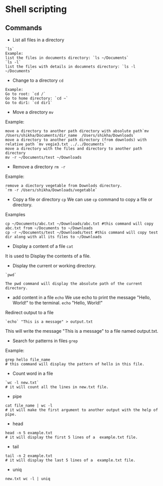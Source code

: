 # Shell scripting

## Commands

* List all files in a directory
```shell
`ls`
Example:
list the files in documents directory: `ls ~/Documents`
`ls -l`
list the files with details in documnets directory: `ls -l ~/Documents`
```
* Change to a directory
`cd`
```shell
Example:
Go to root: `cd /`
Go to home directory: `cd ~`
Go to dir1: `cd dir1`
```

* Move a directory
`mv`

Example:
```shell
move a directory to another path directory with absolute path`mv  /Users/shikha/Documents/dir_name  /Users/shikha/Downloads`
move a directory to another path directory (from downlods) with relative path `mv vegie3.txt ../../Documents`
move a directory with the files and directory to another path directory
mv -r ~/Documents/test ~/Downloads
```

* Remove a directory
`rm -r`

Example:
```shell
remove a diectory vegetable from Downlods directory.
`rm -r /Users/shikha/Downloads/vegetable`
```

* Copy a file or directory 
`cp`
We can use `cp` command to copy a file or directory.

Examples
```shell
cp ~/Documents/abc.txt ~/Downloads/abc.txt #this command will copy abc.txt from ~/Documents to ~/Downloads
cp -r ~/Documents/test ~/Downloads/test #this command will copy test dir along with all its files to ~/Downloads
```

* Display a content of a file
`cat`

It is used to Display the contents of a file.

* Display the current or working directory.
```shell
`pwd`

The pwd command will display the absolute path of the current directory.
```

* add content in a file
`echo`
We use echo to print the message "Hello, World!" to the terminal.
`echo` "Hello, World!"

Redirect output to a file
```shell
`echo` "This is a message" > output.txt
```
This will write the message "This is a message" to a file named output.txt.

* Search for patterns in files
`grep`

Example: 
```shell
grep hello file_name
# this command will display the pattern of hello in this file.
```


* Count word in a file
```shell
`wc -l new.txt`
# it will count all the lines in new.txt file.
```

* pipe
```shell
cat file_name | wc -l
# it will make the first argument to another output with the help of pipe.
```

* head
```shell
head -n 5 example.txt
# it will display the first 5 lines of a  example.txt file.
```

* tail
```shell
tail -n 2 example.txt
# it will display the last 5 lines of a  example.txt file.
```

* uniq
```shell
new.txt wc -l | uniq
```





